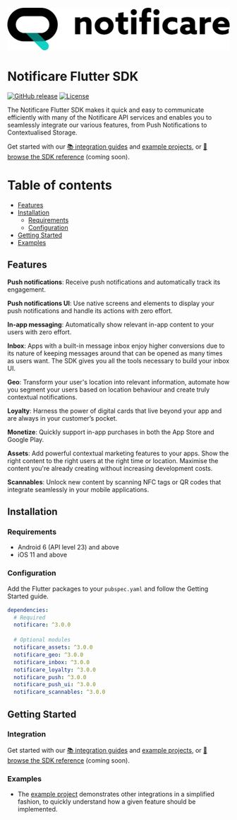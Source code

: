 [<img src="https://raw.githubusercontent.com/notificare/notificare-sdk-flutter/main/assets/logo.png"/>](https://notificare.com)

# Notificare Flutter SDK

[![GitHub release](https://img.shields.io/github/v/release/notificare/notificare-sdk-flutter)](https://github.com/notificare/notificare-sdk-flutter/releases)
[![License](https://img.shields.io/github/license/notificare/notificare-sdk-flutter)](https://github.com/notificare/notificare-sdk-flutter/blob/main/LICENSE)

The Notificare Flutter SDK makes it quick and easy to communicate efficiently with many of the Notificare API services and enables you to seamlessly integrate our various features, from Push Notifications to Contextualised Storage.

Get started with our [📚 integration guides](https://docs.notifica.re/sdk/v3/flutter/setup) and [example projects](#examples), or [📘 browse the SDK reference]() (coming soon).


Table of contents
=================

* [Features](#features)
* [Installation](#installation)
  * [Requirements](#requirements)
  * [Configuration](#configuration)
* [Getting Started](#getting-started)
* [Examples](#examples)


## Features

**Push notifications**: Receive push notifications and automatically track its engagement.

**Push notifications UI**: Use native screens and elements to display your push notifications and handle its actions with zero effort.

**In-app messaging**: Automatically show relevant in-app content to your users with zero effort.

**Inbox**: Apps with a built-in message inbox enjoy higher conversions due to its nature of keeping messages around that can be opened as many times as users want. The SDK gives you all the tools necessary to build your inbox UI.

**Geo**: Transform your user's location into relevant information, automate how you segment your users based on location behaviour and create truly contextual notifications.

**Loyalty**: Harness the power of digital cards that live beyond your app and are always in your customer’s pocket.

**Monetize**: Quickly support in-app purchases in both the App Store and Google Play.

**Assets**: Add powerful contextual marketing features to your apps. Show the right content to the right users at the right time or location. Maximise the content you're already creating without increasing development costs.

**Scannables**: Unlock new content by scanning NFC tags or QR codes that integrate seamlessly in your mobile applications.


## Installation

### Requirements

* Android 6 (API level 23) and above
* iOS 11 and above

### Configuration

Add the Flutter packages to your `pubspec.yaml` and follow the Getting Started guide.

```yaml
dependencies:
  # Required
  notificare: ^3.0.0

  # Optional modules
  notificare_assets: ^3.0.0
  notificare_geo: ^3.0.0
  notificare_inbox: ^3.0.0
  notificare_loyalty: ^3.0.0
  notificare_push: ^3.0.0
  notificare_push_ui: ^3.0.0
  notificare_scannables: ^3.0.0
```

## Getting Started

### Integration
Get started with our [📚 integration guides](https://docs.notifica.re/sdk/v3/flutter/setup) and [example projects](#examples), or [📘 browse the SDK reference]() (coming soon).


### Examples
- The [example project](https://github.com/Notificare/notificare-sdk-flutter/tree/main/sample) demonstrates other integrations in a simplified fashion, to quickly understand how a given feature should be implemented.
